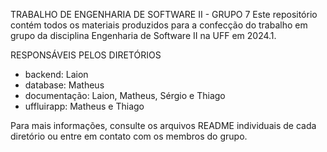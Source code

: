 TRABALHO DE ENGENHARIA DE SOFTWARE II - GRUPO 7
Este repositório contém todos os materiais produzidos para a confecção do trabalho em grupo da disciplina Engenharia de Software II na UFF em 2024.1.

RESPONSÁVEIS PELOS DIRETÓRIOS
 - backend: Laion
 - database: Matheus
 - documentação: Laion, Matheus, Sérgio e Thiago
 - uffluirapp: Matheus e Thiago

Para mais informações, consulte os arquivos README individuais de cada diretório ou entre em contato com os membros do grupo.
